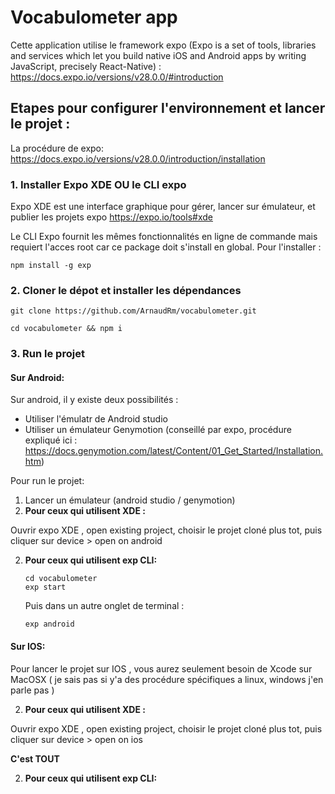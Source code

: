 # Vocabulometer app

Cette application utilise le framework expo (Expo is a set of tools, libraries and services which let you build native iOS and Android apps by writing JavaScript, precisely React-Native)  : https://docs.expo.io/versions/v28.0.0/#introduction

## **Etapes pour configurer l'environnement et lancer le projet :**

La procédure de expo:
https://docs.expo.io/versions/v28.0.0/introduction/installation


### 1. Installer Expo XDE **OU** le CLI expo

Expo XDE est une interface graphique pour gérer, lancer sur émulateur, et publier les projets expo  https://expo.io/tools#xde

Le CLI Expo fournit les mêmes fonctionnalités en ligne de commande mais requiert l'acces root car ce package doit s'install en global. Pour l'installer :

    npm install -g exp

### 2. Cloner le dépot et installer les dépendances

    git clone https://github.com/ArnaudRm/vocabulometer.git

    cd vocabulometer && npm i


### 3. Run le projet

#### **Sur Android:**
Sur android, il y existe deux possibilités :

 - Utiliser l'émulatr de Android studio
 - Utiliser un émulateur Genymotion (conseillé par expo, procédure expliqué ici : https://docs.genymotion.com/latest/Content/01_Get_Started/Installation.htm)

Pour run le projet:

 1. Lancer un émulateur (android studio / genymotion)
 2. **Pour ceux qui utilisent XDE :**

Ouvrir expo XDE , open existing project, choisir le projet cloné plus tot, puis cliquer sur device > open on android

 2. **Pour ceux qui utilisent exp CLI:**

	    cd vocabulometer
	    exp start
	Puis dans un autre onglet de terminal :

	    exp android

#### **Sur IOS:**
Pour lancer le projet sur IOS , vous aurez seulement besoin de Xcode sur MacOSX ( je sais pas si y'a des procédure spécifiques a linux, windows j'en parle pas )

 2. **Pour ceux qui utilisent XDE :**

Ouvrir expo XDE , open existing project, choisir le projet cloné plus tot, puis cliquer sur device > open on ios

**C'est TOUT**

 2. **Pour ceux qui utilisent exp CLI:**
